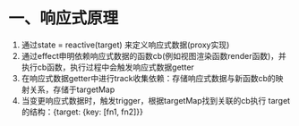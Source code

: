 # 一、响应式原理
1. 通过state = reactive(target) 来定义响应式数据(proxy实现)
2. 通过effect申明依赖响应式数据的函数cb(例如视图渲染函数render函数)，并执行cb函数，执行过程中会触发响应式数据getter
3. 在响应式数据getter中进行track收集依赖：存储响应式数据与新函数cb的映射关系，存储于targetMap
4. 当变更响应式数据时，触发trigger，根据targetMap找到关联的cb执行
target的结构：{target: {key: [fn1, fn2]}}